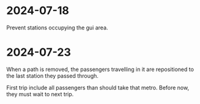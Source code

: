 # 2024-07-18

Prevent stations occupying the gui area.

# 2024-07-23

When a path is removed, the passengers travelling in it are repositioned to the last station they passed through.

First trip include all passengers than should take that metro. Before now, they must wait to next trip.
